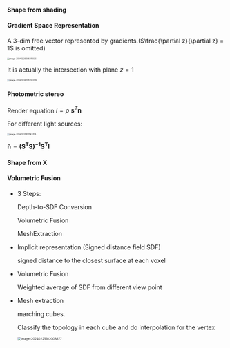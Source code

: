 #### Shape from shading

#### Gradient Space Representation

A 3-dim free vector represented by gradients.($\frac{\partial z}{\partial z} = 1$ is omitted)

<img src="E:\3DV\notes\Lec8(Shape-from-X).assets\image-20240226095011036.png" alt="image-20240226095011036" style="zoom:33%;" />

It is actually the intersection with plane $z = 1$

<img src="E:\3DV\notes\Lec8(Shape-from-X).assets\image-20240226095130299.png" alt="image-20240226095130299" style="zoom: 33%;" />





#### Photometric stereo

Render equation $I = \rho \ \mathbf s^T \mathbf n$

For different light sources:

<img src="E:\3DV\notes\Lec8(Shape-from-X).assets\image-20240225101347258.png" alt="image-20240225101347258" style="zoom:33%;" />

$\mathbf{\tilde n = (S^T S)^{-1} S^T I}$

#### Shape from X

#### Volumetric Fusion

* 3 Steps:

  Depth-to-SDF Conversion 

  Volumetric Fusion

  MeshExtraction

* Implicit representation (Signed distance field SDF)

  signed distance to the closest surface at each voxel

* Volumetric Fusion

  Weighted average of SDF from different view point

* Mesh extraction

  marching cubes.

  Classify the topology in each cube and do interpolation for the vertex

  <img src="E:\3DV\notes\Lec8(Shape-from-X).assets\image-20240225102008877.png" alt="image-20240225102008877" style="zoom:50%;" />

  